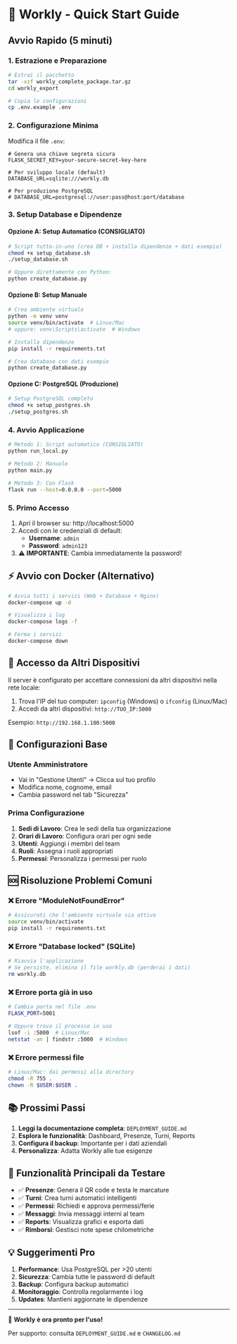 # 🚀 Workly - Quick Start Guide

## Avvio Rapido (5 minuti)

### 1. Estrazione e Preparazione
```bash
# Estrai il pacchetto
tar -xzf workly_complete_package.tar.gz
cd workly_export

# Copia le configurazioni
cp .env.example .env
```

### 2. Configurazione Minima
Modifica il file `.env`:
```env
# Genera una chiave segreta sicura
FLASK_SECRET_KEY=your-secure-secret-key-here

# Per sviluppo locale (default)
DATABASE_URL=sqlite:///workly.db

# Per produzione PostgreSQL
# DATABASE_URL=postgresql://user:pass@host:port/database
```

### 3. Setup Database e Dipendenze

#### Opzione A: Setup Automatico (CONSIGLIATO)
```bash
# Script tutto-in-uno (crea DB + installa dipendenze + dati esempio)
chmod +x setup_database.sh
./setup_database.sh

# Oppure direttamente con Python:
python create_database.py
```

#### Opzione B: Setup Manuale
```bash
# Crea ambiente virtuale
python -m venv venv
source venv/bin/activate  # Linux/Mac
# oppure: venv\Scripts\activate  # Windows

# Installa dipendenze
pip install -r requirements.txt

# Crea database con dati esempio
python create_database.py
```

#### Opzione C: PostgreSQL (Produzione)
```bash
# Setup PostgreSQL completo
chmod +x setup_postgres.sh
./setup_postgres.sh
```

### 4. Avvio Applicazione
```bash
# Metodo 1: Script automatico (CONSIGLIATO)
python run_local.py

# Metodo 2: Manuale
python main.py

# Metodo 3: Con Flask
flask run --host=0.0.0.0 --port=5000
```

### 5. Primo Accesso
1. Apri il browser su: http://localhost:5000
2. Accedi con le credenziali di default:
   - **Username**: `admin`
   - **Password**: `admin123`
3. ⚠️ **IMPORTANTE**: Cambia immediatamente la password!

## ⚡ Avvio con Docker (Alternativo)

```bash
# Avvia tutti i servizi (Web + Database + Nginx)
docker-compose up -d

# Visualizza i log
docker-compose logs -f

# Ferma i servizi
docker-compose down
```

## 📱 Accesso da Altri Dispositivi

Il server è configurato per accettare connessioni da altri dispositivi nella rete locale:

1. Trova l'IP del tuo computer: `ipconfig` (Windows) o `ifconfig` (Linux/Mac)
2. Accedi da altri dispositivi: `http://TUO_IP:5000`

Esempio: `http://192.168.1.100:5000`

## 🔧 Configurazioni Base

### Utente Amministratore
- Vai in "Gestione Utenti" → Clicca sul tuo profilo
- Modifica nome, cognome, email
- Cambia password nel tab "Sicurezza"

### Prima Configurazione
1. **Sedi di Lavoro**: Crea le sedi della tua organizzazione
2. **Orari di Lavoro**: Configura orari per ogni sede
3. **Utenti**: Aggiungi i membri del team
4. **Ruoli**: Assegna i ruoli appropriati
5. **Permessi**: Personalizza i permessi per ruolo

## 🆘 Risoluzione Problemi Comuni

### ❌ Errore "ModuleNotFoundError"
```bash
# Assicurati che l'ambiente virtuale sia attivo
source venv/bin/activate
pip install -r requirements.txt
```

### ❌ Errore "Database locked" (SQLite)
```bash
# Riavvia l'applicazione
# Se persiste, elimina il file workly.db (perderai i dati)
rm workly.db
```

### ❌ Errore porta già in uso
```bash
# Cambia porta nel file .env
FLASK_PORT=5001

# Oppure trova il processo in uso
lsof -i :5000  # Linux/Mac
netstat -an | findstr :5000  # Windows
```

### ❌ Errore permessi file
```bash
# Linux/Mac: dai permessi alla directory
chmod -R 755 .
chown -R $USER:$USER .
```

## 📚 Prossimi Passi

1. **Leggi la documentazione completa**: `DEPLOYMENT_GUIDE.md`
2. **Esplora le funzionalità**: Dashboard, Presenze, Turni, Reports
3. **Configura il backup**: Importante per i dati aziendali
4. **Personalizza**: Adatta Workly alle tue esigenze

## 🎯 Funzionalità Principali da Testare

- ✅ **Presenze**: Genera il QR code e testa le marcature
- ✅ **Turni**: Crea turni automatici intelligenti  
- ✅ **Permessi**: Richiedi e approva permessi/ferie
- ✅ **Messaggi**: Invia messaggi interni al team
- ✅ **Reports**: Visualizza grafici e esporta dati
- ✅ **Rimborsi**: Gestisci note spese chilometriche

## 💡 Suggerimenti Pro

1. **Performance**: Usa PostgreSQL per >20 utenti
2. **Sicurezza**: Cambia tutte le password di default
3. **Backup**: Configura backup automatici
4. **Monitoraggio**: Controlla regolarmente i log
5. **Updates**: Mantieni aggiornate le dipendenze

---

🎉 **Workly è ora pronto per l'uso!**

Per supporto: consulta `DEPLOYMENT_GUIDE.md` e `CHANGELOG.md`